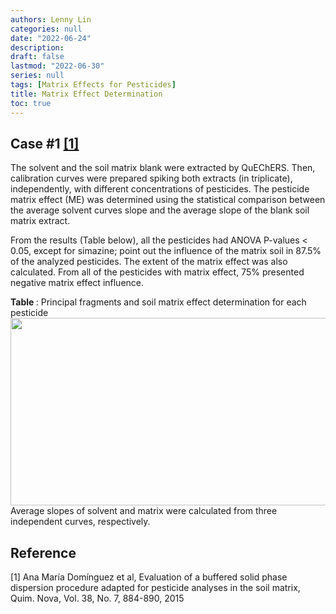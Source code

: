 ```yaml
---
authors: Lenny Lin
categories: null
date: "2022-06-24"
description:  
draft: false
lastmod: "2022-06-30"
series: null
tags: [Matrix Effects for Pesticides]
title: Matrix Effect Determination
toc: true
---
```




<!--more-->

## Case #1 <a href="#case">[1]</a>
The solvent and the soil matrix blank were extracted by QuEChERS. Then, calibration curves were prepared spiking both extracts (in triplicate), independently, with different concentrations of pesticides. The pesticide matrix effect (ME) was determined using the statistical comparison between the average solvent curves slope and the average slope of the blank soil matrix extract.   

From the results (Table below), all the pesticides had ANOVA P-values < 0.05, except for simazine; point out the influence of the matrix soil in 87.5% of the analyzed pesticides. The extent of the matrix effect was also calculated. From all of the pesticides with matrix effect, 75% presented negative matrix effect influence.

<figcaption><b>Table </b>: Principal fragments and soil matrix effect determination for each pesticide</figcaption>
<img width ="540" height= "300" src = "/docs/images/Screenshot 2022-06-30 214933.png"/>
Average slopes of solvent and matrix were calculated from three independent curves, respectively.  



## Reference
<p id="case">[1] Ana Mar&iacute;a Dom&iacute;nguez et al, Evaluation of a buffered solid phase dispersion procedure adapted for pesticide analyses in the soil matrix, Quim. Nova, Vol. 38, No. 7, 884-890, 2015</p>